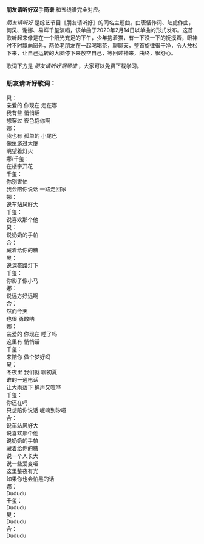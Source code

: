 

**朋友请听好双手简谱** 和五线谱完全对应。

_朋友请听好_
是综艺节目《朋友请听好》的同名主题曲。由唐恬作词、陆虎作曲，何炅、谢娜、易烊千玺演唱，该单曲于2020年2月14日以单曲的形式发布。这首歌听起来像是在一个阳光充足的下午，少年抱着猫，有一下没一下的抚摸着，眼神时不时飘向窗外，两位老朋友在一起喝喝茶，聊聊天，整首旋律很干净，令人放松下来，让自己运转的大脑停下来放空自己，等回过神来，曲终，很舒心。

歌词下方是 _朋友请听好钢琴谱_ ，大家可以免费下载学习。

### 朋友请听好歌词：

炅：  
亲爱的 你现在 走在哪  
我有些 悄悄话  
想穿过 夜色抱你啊  
娜：  
我也有 孤单的 小尾巴  
像鱼游过大厦  
眺望着灯火  
娜/千玺：  
在楼宇开花  
千玺：  
你别害怕  
我会陪你说话 一路走回家  
娜：  
说车站风好大  
千玺：  
说喜欢那个他  
炅：  
说奶奶的手帕  
合：  
藏着给你的糖  
炅：  
说深夜路灯下  
千玺：  
你影子像小马  
娜：  
说远方好远啊  
合：  
然而今天  
也很 勇敢呐  
娜：  
亲爱的 你现在 睡了吗  
这里有 悄悄话  
千玺：  
来陪你 做个梦好吗  
炅：  
冬夜里 我们就 聊初夏  
谁的一通电话  
让大雨落下 蝉声又喧哗  
千玺：  
你还在吗  
只想陪你说话 呢喃到沙哑  
合：  
说车站风好大  
说喜欢那个他  
说奶奶的手帕  
藏着给你的糖  
说一个人长大  
说一些爱变哑  
这里整夜有光  
如果你也会怕黑的话  
娜：  
Dududu  
千玺：  
Dududu  
炅：  
Dududu  
合：  
Dududu

